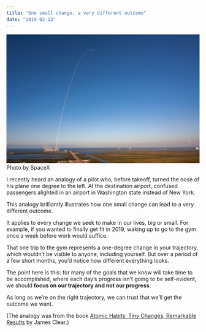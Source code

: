 ```yaml
---
title: "One small change, a very different outcome"
date: "2019-02-13"
---
```


![small change nick ang blog](images/small-change-nick-ang-blog-1024x683.jpg) Photo by SpaceX

I recently heard an analogy of a pilot who, before takeoff, turned the nose of his plane one degree to the left. At the destination airport, confused passengers alighted in an airport in Washington state instead of New York.

This analogy brilliantly illustrates how one small change can lead to a very different outcome.

It applies to every change we seek to make in our lives, big or small. For example, if you wanted to finally get fit in 2019, waking up to go to the gym once a week before work would suffice.

That one trip to the gym represents a one-degree change in your trajectory, which wouldn’t be visible to anyone, including yourself. But over a period of a few short months, you’d notice how different everything looks.

The point here is this: for many of the goals that we know will take time to be accomplished, where each day’s progress isn’t going to be self-evident, we should **focus on our trajectory and not our progress**.

As long as we’re on the right trajectory, we can trust that we’ll get the outcome we want.

(The analogy was from the book [Atomic Habits: Tiny Changes, Remarkable Results](https://jamesclear.com/atomic-habits) by James Clear.)
